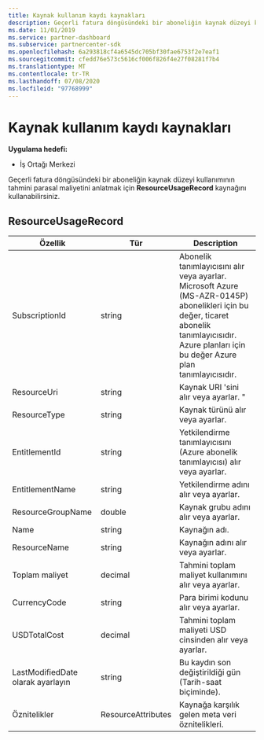 ```yaml
---
title: Kaynak kullanım kaydı kaynakları
description: Geçerli fatura döngüsündeki bir aboneliğin kaynak düzeyi kullanımının tahmini parasal maliyetini anlatmak için ResourceUsageRecord kaynağını kullanabilirsiniz.
ms.date: 11/01/2019
ms.service: partner-dashboard
ms.subservice: partnercenter-sdk
ms.openlocfilehash: 6a293818cf4a6545dc705bf30fae6753f2e7eaf1
ms.sourcegitcommit: cfedd76e573c5616cf006f826f4e27f08281f7b4
ms.translationtype: MT
ms.contentlocale: tr-TR
ms.lasthandoff: 07/08/2020
ms.locfileid: "97768999"
---
```

# <a name="resource-usage-record-resources"></a>Kaynak kullanım kaydı kaynakları

**Uygulama hedefi:**

- İş Ortağı Merkezi

Geçerli fatura döngüsündeki bir aboneliğin kaynak düzeyi kullanımının tahmini parasal maliyetini anlatmak için **ResourceUsageRecord** kaynağını kullanabilirsiniz.

## <a name="resourceusagerecord"></a>ResourceUsageRecord

| Özellik         | Tür               | Description                                                                                   |
|------------------|--------------------|-----------------------------------------------------------------------------------------------|
| SubscriptionId           | string             | Abonelik tanımlayıcısını alır veya ayarlar. Microsoft Azure (MS-AZR-0145P) abonelikleri için bu değer, ticaret abonelik tanımlayıcısıdır. Azure planları için bu değer Azure plan tanımlayıcısıdır.                  |
| ResourceUri  | string             | Kaynak URI 'sini alır veya ayarlar. "                                                        |
| ResourceType          | string             | Kaynak türünü alır veya ayarlar.                                       |
| EntitlementId               | string             | Yetkilendirme tanımlayıcısını (Azure abonelik tanımlayıcısı) alır veya ayarlar.                                                 |
| EntitlementName             | string             | Yetkilendirme adını alır veya ayarlar.                                                     |
| ResourceGroupName        | double             | Kaynak grubu adını alır veya ayarlar.   |
| Name   | string             | Kaynağın adı. |
| ResourceName   | string             | Kaynağın adını alır veya ayarlar. |
| Toplam maliyet   | decimal             | Tahmini toplam maliyet kullanımını alır veya ayarlar. |
| CurrencyCode   | string             | Para birimi kodunu alır veya ayarlar.                                          |
| USDTotalCost   | decimal             | Tahmini toplam maliyeti USD cinsinden alır veya ayarlar.                                         |
| LastModifiedDate olarak ayarlayın | string             | Bu kaydın son değiştirildiği gün (Tarih-saat biçiminde).                             |
| Öznitelikler       | ResourceAttributes | Kaynağa karşılık gelen meta veri öznitelikleri.                                        |                                           |
